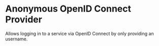 # Anonymous OpenID Connect Provider

Allows logging in to a service via OpenID Connect by only providing an username.
